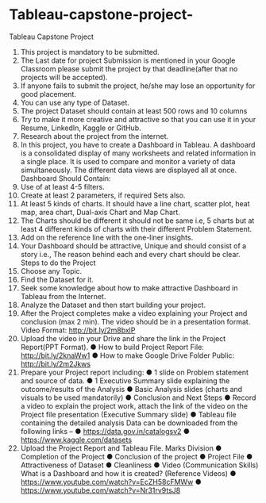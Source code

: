 # Tableau-capstone-project-
Tableau Capstone Project
1. This project is mandatory to be submitted.
2. The Last date for project Submission is mentioned in your Google Classroom please submit the project by that deadline(after that no projects will be accepted).
3. If anyone fails to submit the project, he/she may lose an opportunity for good placement.
4. You can use any type of Dataset.
5. The project Dataset should contain at least 500 rows and 10 columns
6. Try to make it more creative and attractive so that you can use it in your Resume, LinkedIn, Kaggle or GitHub.
7. Research about the project from the internet.
8. In this project, you have to create a Dashboard in Tableau. A dashboard is a consolidated display of many worksheets and related information in a single place. It is used to compare and monitor a variety of data simultaneously. The different data views are displayed all at once.
Dashboard Should Contain:
1. Use of at least 4-5 filters.
2. Create at least 2 parameters, if required Sets also.
3. At least 5 kinds of charts. It should have a line chart, scatter plot, heat map, area chart, Dual-axis Chart and Map Chart.
4. The Charts should be different it should not be same i.e, 5 charts but at least 4 different kinds of charts with their different Problem Statement.
5. Add on the reference line with the one-liner insights.
6. Your Dashboard should be attractive, Unique and should consist of a story i.e., The reason behind each and every chart should be clear.
Steps to do the Project
1. Choose any Topic.
2. Find the Dataset for it.
3. Seek some knowledge about how to make attractive Dashboard in Tableau from the Internet.
4. Analyze the Dataset and then start building your project.
5. After the Project completes make a video explaining your Project and conclusion (max 2 min). The video should be in a presentation format.
Video Format: http://bit.ly/2m8bxlP
6. Upload the video in your Drive and share the link in the Project Report(PPT Format).
● How to build Project Report File: http://bit.ly/2knaWw1
● How to make Google Drive Folder Public: http://bit.ly/2m2Jkws
7. Prepare your Project report including:
● 1 slide on Problem statement and source of data.
● 1 Executive Summary slide explaining the outcome/results of the Analysis
● Basic Analysis slides (charts and visuals to be used mandatorily)
● Conclusion and Next Steps
● Record a video to explain the project work, attach the link of the video on the Project file presentation (Executive Summary slide)
● Tableau file containing the detailed analysis Data can be downloaded from the following links –
● https://data.gov.in/catalogsv2
● https://www.kaggle.com/datasets
8. Upload the Project Report and Tableau File.
Marks Division
● Completion of the Project
● Conclusion of the project
● Project File
● Attractiveness of Dataset
● Cleanliness
● Video (Communication Skills)
What is a Dashboard and how it is created? (Reference Videos)
● https://www.youtube.com/watch?v=EcZH58cFMWw
● https://www.youtube.com/watch?v=Nr31rv9tsJ8
